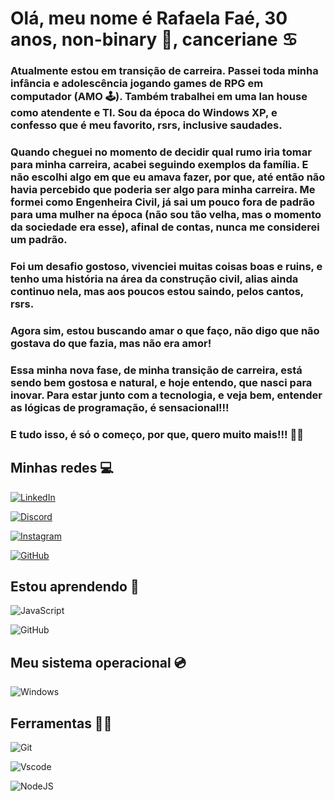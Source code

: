 # **Olá, meu nome é Rafaela Faé, 30 anos, non-binary 🌈, canceriane ♋** #

### Atualmente estou em transição de carreira. Passei toda minha infância e adolescência jogando games de RPG em computador (AMO 🕹️). Também trabalhei em uma lan house como atendente e TI. Sou da época do Windows XP, e confesso que é meu favorito, rsrs, inclusive saudades. ###

### Quando cheguei no momento de decidir qual rumo iria tomar para minha carreira, acabei seguindo exemplos da família. E não escolhi algo em que eu amava fazer, por que, até então não havia percebido que poderia ser algo para minha carreira. Me formei como Engenheira Civil, já sai um pouco fora de padrão para uma mulher na época (não sou tão velha, mas o momento da sociedade era esse), afinal de contas, nunca me considerei um padrão. ###

### Foi um desafio gostoso, vivenciei muitas coisas boas e ruins, e tenho uma história na área da construção civil, alias ainda continuo nela, mas aos poucos estou saindo, pelos cantos, rsrs. ###

### Agora sim, estou buscando amar o que faço, não digo que não gostava do que fazia, mas não era amor! ###

### Essa minha nova fase, de minha transição de carreira, está sendo bem gostosa e natural, e hoje entendo, que nasci para inovar. Para estar junto com a tecnologia, e veja bem, entender as lógicas de programação, é sensacional!!!

### E tudo isso, é só o começo, por que, quero muito mais!!! 💙🤍 ###

## **Minhas redes 💻** ##
 [![LinkedIn](https://img.shields.io/badge/LinkedIn-0077B5?style=for-the-badge&logo=linkedin&logoColor=white)](https://www.linkedin.com/in/rafaelafae/)

 [![Discord](https://img.shields.io/badge/Discord-7289DA?style=for-the-badge&logo=discord&logoColor=white)](https://https://discord.com/channels/@rafaelafae/)

 [![Instagram](https://img.shields.io/badge/-Instagram-%23E4405F?style=for-the-badge&logo=instagram&logoColor=white)](https://www.instagram.com/rafaelafae/)

 [![GitHub](https://img.shields.io/badge/GitHub-100000?style=for-the-badge&logo=github&logoColor=white)](https://github.com/rafaelafae)

## **Estou aprendendo 🧠** ##

 ![JavaScript](https://img.shields.io/badge/JavaScript-F7DF1E?style=for-the-badge&logo=javascript&logoColor=black)
    
 ![GitHub](https://img.shields.io/badge/GitHub-100000?style=for-the-badge&logo=github&logoColor=white)

## **Meu sistema operacional 💿** ##

 ![Windows](https://img.shields.io/badge/Windows-000?style=for-the-badge&logo=windows&logoColor=2CA5E0)

## **Ferramentas 👩‍💻** ##

 ![Git](https://img.shields.io/badge/GIT-E44C30?style=for-the-badge&logo=git&logoColor=white)

 ![Vscode](https://img.shields.io/badge/Vscode-007ACC?style=for-the-badge&logo=visual-studio-code&logoColor=white)

 ![NodeJS](https://img.shields.io/badge/node.js-6DA55F?style=for-the-badge&logo=node.js&logoColor=white)
